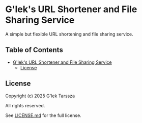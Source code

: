 # G'lek's URL Shortener and File Sharing Service #

A simple but flexible URL shortening and file sharing service.

<!-- omit in toc -->
## Table of Contents ##

* [G'lek's URL Shortener and File Sharing Service](#gleks-url-shortener-and-file-sharing-service)
    * [License](#license)

## License ##

Copyright (c) 2025 G'lek Tarssza

All rights reserved.

See [LICENSE.md](LICENSE.md) for the full license.

